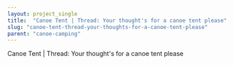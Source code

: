 ```yaml
---
layout: project_single
title:  "Canoe Tent | Thread: Your thought's for a canoe tent please"
slug: "canoe-tent-thread-your-thoughts-for-a-canoe-tent-please"
parent: "canoe-camping"
---
```

Canoe Tent | Thread: Your thought's for a canoe tent please
